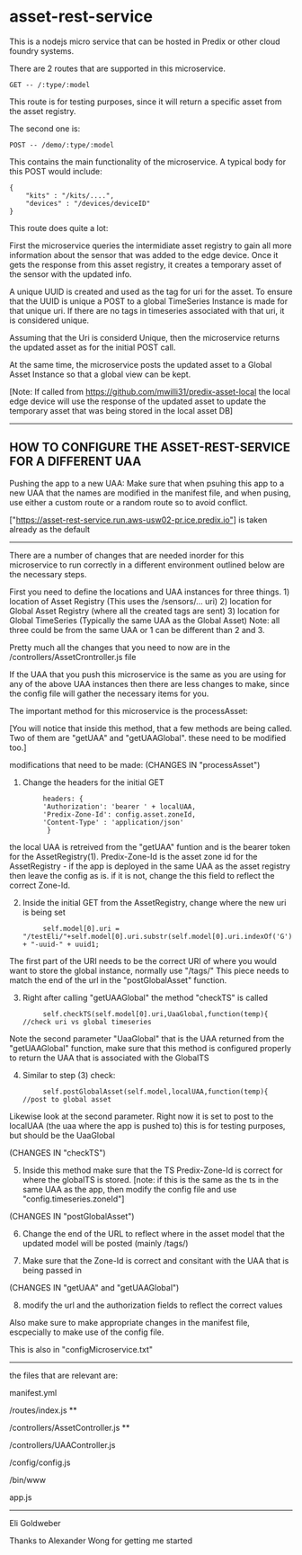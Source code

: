 asset-rest-service
=======================

This is a nodejs micro service that can be hosted in Predix or other cloud foundry systems.

There are 2 routes that are supported in this microservice.

	GET -- /:type/:model 

This route is for testing purposes, since it will return a specific asset from the asset registry.

The second one is:
	
	POST -- /demo/:type/:model

This contains the main functionality of the microservice. 
A typical body for this POST would include:

	{	
		"kits" : "/kits/....",
		"devices" : "/devices/deviceID"
	}

This route does quite a lot:

First the microservice queries the intermidiate asset registry to gain all more information about the sensor that was added to the edge device.
Once it gets the response from this asset registry, it creates a temporary asset of the sensor with the updated info.  

A unique UUID is created and used as the tag for uri for the asset. To ensure that the UUID is unique a POST to a global TimeSeries Instance is made for that unique uri.  If there are no tags in timeseries associated with that uri, it is considered unique. 

Assuming that the Uri is considerd Unique, then the microservice returns the updated asset as for the initial POST call.

At the same time, the microservice posts the updated asset to a Global Asset Instance so that a global view can be kept.


[Note: If called from https://github.com/mwilli31/predix-asset-local the local edge device will use the response of the updated asset to update the temporary asset that was being stored in the local asset DB]

-----------------------------------------------------------
HOW TO CONFIGURE THE ASSET-REST-SERVICE FOR A DIFFERENT UAA
----------------------------------------------------------- 

Pushing the app to a new UAA:
Make sure that when psuhing this app to a new UAA that the names are modified in the manifest file, and when pusing, use either a custom route or a random route so to avoid conflict. 

["https://asset-rest-service.run.aws-usw02-pr.ice.predix.io"] is taken already as the default

-----------------------------------------------------------
There are a number of changes that are needed inorder for this microservice to run correctly in a different environment outlined below are the necessary steps.

First you need to define the locations and UAA instances for three things.
	1) location of Asset Registry (This uses the /sensors/... uri)
	2) location for Global Asset Registry (where all the created tags are sent) 
	3) location for Global TimeSeries (Typically the same UAA as the Global Asset)
Note: all three could be from the same UAA or 1 can be different than 2 and 3.

Pretty much all the changes that you need to now are in the /controllers/AssetCrontroller.js file

If the UAA that you push this microservice is the same as you are using for any of the above UAA instances then there are less changes to make, since the config file will gather the necessary items for you.

The important method for this microservice is the processAsset:

[You will notice that inside this method, that a few methods are being called. Two of them are "getUAA" and "getUAAGlobal". these need to be modified too.]

modifications that need to be made:
(CHANGES IN "processAsset")

1) Change the headers for the initial GET

			headers: {
		    'Authorization': 'bearer ' + localUAA,
		    'Predix-Zone-Id': config.asset.zoneId,
		    'Content-Type' : 'application/json'
		     }

the local UAA is retreived from the "getUAA" funtion and is the bearer token for the AssetRegistry(1).
Predix-Zone-Id is the asset zone id for the AssetRegistry - if the app is deployed in the same UAA as the asset registry then leave the config as is. if it is not, change the this field to reflect the correct Zone-Id.

2) Inside the initial GET from the AssetRegistry, change where the new uri is being set

			self.model[0].uri = "/testEli/"+self.model[0].uri.substr(self.model[0].uri.indexOf('G')) + "-uuid-" + uuid1; 

The first part of the URI needs to be the correct URI of where you would want to store the global instance, normally use "/tags/"
This piece needs to match the end of the url in the "postGlobalAsset" function.

3) Right after calling "getUAAGlobal" the method "checkTS" is called

			self.checkTS(self.model[0].uri,UaaGlobal,function(temp){ //check uri vs global timeseries

Note the second parameter "UaaGlobal" that is the UAA returned from the "getUAAGlobal" function, make sure that this method is configured properly to return the UAA that is associated with the GlobalTS

4) Similar to step (3) check:

			self.postGlobalAsset(self.model,localUAA,function(temp){ //post to global asset

Likewise look at the second parameter. Right now it is set to post to the localUAA (the uaa where the app is pushed to) this is for testing purposes, but should be the UaaGlobal

(CHANGES IN "checkTS")


5) Inside this method make sure that the TS Predix-Zone-Id is correct for where the globalTS is stored. [note: if this is the same as the ts in the same UAA  as the app, then modify the config file and use "config.timeseries.zoneId"]


(CHANGES IN "postGlobalAsset")

6) Change the end of the URL to reflect where in the asset model that the updated model will be posted (mainly /tags/)

7) Make sure that the Zone-Id is correct and consitant with the UAA that is being passed in


(CHANGES IN "getUAA" and "getUAAGlobal")
	
8) modify the url and the authorization fields to reflect the correct values




Also make sure to make appropriate changes in the manifest file, escpecially to make use of the config file.



This is also in "configMicroservice.txt"	

-----------------------------------------

the files that are relevant are:

manifest.yml

/routes/index.js **

/controllers/AssetController.js **

/controllers/UAAController.js

/config/config.js
  
/bin/www

app.js


-----------------------------------------
Eli Goldweber

Thanks to Alexander Wong for getting me started
